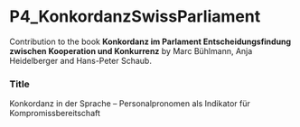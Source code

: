 # P4_KonkordanzSwissParliament
Contribution to the book **Konkordanz im Parlament Entscheidungsfindung zwischen Kooperation und Konkurrenz** by Marc Bühlmann, Anja Heidelberger and Hans-Peter Schaub.
 
### Title 
Konkordanz in der Sprache – Personalpronomen als Indikator für Kompromissbereitschaft
